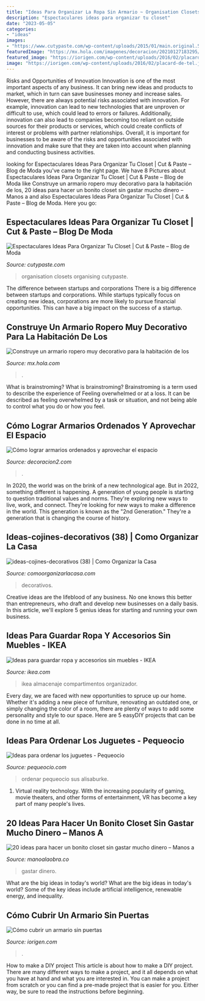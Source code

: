 ```yaml
---
title: "Ideas Para Organizar La Ropa Sin Armario ~ Organisation Closets Organising Cutypaste"
description: "Espectaculares ideas para organizar tu closet"
date: "2023-05-05"
categories:
- "ideas"
images:
- "https://www.cutypaste.com/wp-content/uploads/2015/01/main.original.585x0-44.jpg"
featuredImage: "https://mx.hola.com/imagenes/decoracion/20210127183295/armario-ropero-habitaciones-infantiles-diy-mc/0-913-766/armario-ropero-infantil-t.jpg"
featured_image: "https://iorigen.com/wp-content/uploads/2016/02/placard-de-tel.jpg"
image: "https://iorigen.com/wp-content/uploads/2016/02/placard-de-tel.jpg"
---
```



Risks and Opportunities of Innovation
Innovation is one of the most important aspects of any business. It can bring new ideas and products to market, which in turn can save businesses money and increase sales. However, there are always potential risks associated with innovation. For example, innovation can lead to new technologies that are unproven or difficult to use, which could lead to errors or failures. Additionally, innovation can also lead to companies becoming too reliant on outside sources for their products or services, which could create conflicts of interest or problems with partner relationships. Overall, it is important for businesses to be aware of the risks and opportunities associated with innovation and make sure that they are taken into account when planning and conducting business activities.

	

		
looking for Espectaculares Ideas Para Organizar Tu Closet | Cut &amp; Paste – Blog de Moda you've came to the right page. We have 8 Pictures about Espectaculares Ideas Para Organizar Tu Closet | Cut &amp; Paste – Blog de Moda like Construye un armario ropero muy decorativo para la habitación de los, 20 ideas para hacer un bonito closet sin gastar mucho dinero – Manos a and also Espectaculares Ideas Para Organizar Tu Closet | Cut &amp; Paste – Blog de Moda. Here you go:
		
    
## Espectaculares Ideas Para Organizar Tu Closet | Cut &amp; Paste – Blog De Moda

<img loading=lazy src="https://www.cutypaste.com/wp-content/uploads/2015/01/main.original.585x0-44.jpg" onerror="this.onerror=null;this.src='https://tse3.mm.bing.net/th?id=OIP.587wHW16llAjnXDXA55VBQHaIa&amp;pid=15.1';" alt="Espectaculares Ideas Para Organizar Tu Closet | Cut &amp; Paste – Blog de Moda">

_Source: cutypaste.com_

>organisation closets organising cutypaste. 

	

The difference between startups and corporations
There is a big difference between startups and corporations. While startups typically focus on creating new ideas, corporations are more likely to pursue financial opportunities. This can have a big impact on the success of a startup.

    
## Construye Un Armario Ropero Muy Decorativo Para La Habitación De Los

<img loading=lazy src="https://mx.hola.com/imagenes/decoracion/20210127183295/armario-ropero-habitaciones-infantiles-diy-mc/0-913-766/armario-ropero-infantil-t.jpg" onerror="this.onerror=null;this.src='https://tse3.mm.bing.net/th?id=OIP.xRrW54v-fwSwo2MphnpYeQHaEc&amp;pid=15.1';" alt="Construye un armario ropero muy decorativo para la habitación de los">

_Source: mx.hola.com_

>. 

	

What is brainstroming?
What is brainstroming? Brainstroming is a term used to describe the experience of Feeling overwhelmed or at a loss. It can be described as feeling overwhelmed by a task or situation, and not being able to control what you do or how you feel.

    
## Cómo Lograr Armarios Ordenados Y Aprovechar El Espacio

<img loading=lazy src="https://decoracion2.com/imagenes/2015/06/armario-empotrado-lm.jpg" onerror="this.onerror=null;this.src='https://tse1.mm.bing.net/th?id=OIP.Cr_-fpIU8kfVrh-ybVTa3QHaIE&amp;pid=15.1';" alt="Cómo lograr armarios ordenados y aprovechar el espacio">

_Source: decoracion2.com_

>. 

	

In 2020, the world was on the brink of a new technological age. But in 2022, something different is happening. A generation of young people is starting to question traditional values and norms. They're exploring new ways to live, work, and connect. They're looking for new ways to make a difference in the world. This generation is known as the "2nd Generation." They're a generation that is changing the course of history.

    
## Ideas-cojines-decorativos (38) | Como Organizar La Casa

<img loading=lazy src="https://comoorganizarlacasa.com/wp-content/uploads/2015/07/ideas-cojines-decorativos-38.jpg" onerror="this.onerror=null;this.src='https://tse3.mm.bing.net/th?id=OIP.Uvb9x8lxgTL7MUxvanBNcAHaFj&amp;pid=15.1';" alt="ideas-cojines-decorativos (38) | Como Organizar la Casa">

_Source: comoorganizarlacasa.com_

>decorativos. 

	

Creative ideas are the lifeblood of any business. No one knows this better than entrepreneurs, who draft and develop new businesses on a daily basis. In this article, we'll explore 5 genius ideas for starting and running your own business.

    
## Ideas Para Guardar Ropa Y Accesorios Sin Muebles - IKEA

<img loading=lazy src="https://www.ikea.com/images/organizador-de-armario-colgante-1db7a66dcb5f037a94121ca318653e35.jpg?f=xxxl" onerror="this.onerror=null;this.src='https://tse4.mm.bing.net/th?id=OIP.HbembctfA3qUEhyjGGU-NQHaHa&amp;pid=15.1';" alt="Ideas para guardar ropa y accesorios sin muebles - IKEA">

_Source: ikea.com_

>ikea almacenaje compartimentos organizador. 

	

Every day, we are faced with new opportunities to spruce up our home. Whether it's adding a new piece of furniture, renovating an outdated one, or simply changing the color of a room, there are plenty of ways to add some personality and style to our space. Here are 5 easyDIY projects that can be done in no time at all.

    
## Ideas Para Ordenar Los Juguetes - Pequeocio

<img loading=lazy src="https://www.pequeocio.com/wp-content/uploads/2015/06/decoracion-infantil-1-600x900.jpg" onerror="this.onerror=null;this.src='https://tse4.mm.bing.net/th?id=OIP.iRpjMKyTGJN14uoK_dBsjAHaLH&amp;pid=15.1';" alt="Ideas para ordenar los juguetes - Pequeocio">

_Source: pequeocio.com_

>ordenar pequeocio sus alisaburke. 

	

1. Virtual reality technology. With the increasing popularity of gaming, movie theaters, and other forms of entertainment, VR has become a key part of many people's lives.

    
## 20 Ideas Para Hacer Un Bonito Closet Sin Gastar Mucho Dinero – Manos A

<img loading=lazy src="http://manoalaobra.co/wp-content/uploads/2016/11/Iw2.jpg" onerror="this.onerror=null;this.src='https://tse3.mm.bing.net/th?id=OIP.s8XbFNMz2Tf8wd_VuLGAxwHaLG&amp;pid=15.1';" alt="20 ideas para hacer un bonito closet sin gastar mucho dinero – Manos a">

_Source: manoalaobra.co_

>gastar dinero. 

	

What are the big ideas in today's world?
What are the big ideas in today's world? 
Some of the key ideas include artificial intelligence, renewable energy, and inequality.

    
## Cómo Cubrir Un Armario Sin Puertas

<img loading=lazy src="https://iorigen.com/wp-content/uploads/2016/02/placard-de-tel.jpg" onerror="this.onerror=null;this.src='https://tse4.mm.bing.net/th?id=OIP.XLighXtOMCcyS46gkBlLHwHaF5&amp;pid=15.1';" alt="Cómo cubrir un armario sin puertas">

_Source: iorigen.com_

>. 

	

How to make a DIY project
This article is about how to make a DIY project. There are many different ways to make a project, and it all depends on what you have at hand and what you are interested in. You can make a project from scratch or you can find a pre-made project that is easier for you. Either way, be sure to read the instructions before beginning.

